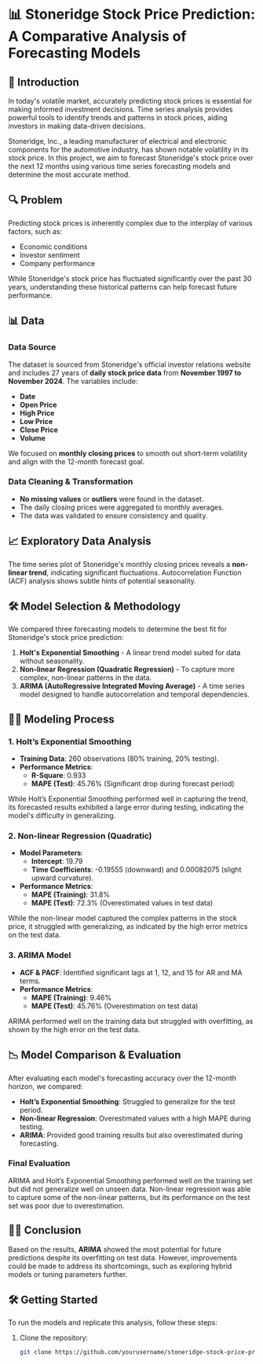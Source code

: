 # 📊 Stoneridge Stock Price Prediction: A Comparative Analysis of Forecasting Models

## 📝 Introduction
In today's volatile market, accurately predicting stock prices is essential for making informed investment decisions. Time series analysis provides powerful tools to identify trends and patterns in stock prices, aiding investors in making data-driven decisions.

Stoneridge, Inc., a leading manufacturer of electrical and electronic components for the automotive industry, has shown notable volatility in its stock price. In this project, we aim to forecast Stoneridge's stock price over the next 12 months using various time series forecasting models and determine the most accurate method.

## 🔍 Problem
Predicting stock prices is inherently complex due to the interplay of various factors, such as:
- Economic conditions
- Investor sentiment
- Company performance

While Stoneridge's stock price has fluctuated significantly over the past 30 years, understanding these historical patterns can help forecast future performance.

## 📊 Data
### Data Source
The dataset is sourced from Stoneridge's official investor relations website and includes 27 years of **daily stock price data** from **November 1997 to November 2024**. The variables include:
- **Date**
- **Open Price**
- **High Price**
- **Low Price**
- **Close Price**
- **Volume**

We focused on **monthly closing prices** to smooth out short-term volatility and align with the 12-month forecast goal.

### Data Cleaning & Transformation
- **No missing values** or **outliers** were found in the dataset.
- The daily closing prices were aggregated to monthly averages.
- The data was validated to ensure consistency and quality.

## 📈 Exploratory Data Analysis
The time series plot of Stoneridge's monthly closing prices reveals a **non-linear trend**, indicating significant fluctuations. Autocorrelation Function (ACF) analysis shows subtle hints of potential seasonality.

## 🛠️ Model Selection & Methodology
We compared three forecasting models to determine the best fit for Stoneridge's stock price prediction:
1. **Holt's Exponential Smoothing** - A linear trend model suited for data without seasonality.
2. **Non-linear Regression (Quadratic Regression)** - To capture more complex, non-linear patterns in the data.
3. **ARIMA (AutoRegressive Integrated Moving Average)** - A time series model designed to handle autocorrelation and temporal dependencies.

## 🧑‍💻 Modeling Process
### 1. Holt’s Exponential Smoothing
- **Training Data**: 260 observations (80% training, 20% testing).
- **Performance Metrics**:  
  - **R-Square**: 0.933  
  - **MAPE (Test)**: 45.76% (Significant drop during forecast period)

While Holt’s Exponential Smoothing performed well in capturing the trend, its forecasted results exhibited a large error during testing, indicating the model's difficulty in generalizing.

### 2. Non-linear Regression (Quadratic)
- **Model Parameters**:  
  - **Intercept**: 19.79  
  - **Time Coefficients**: -0.19555 (downward) and 0.00082075 (slight upward curvature).
- **Performance Metrics**:  
  - **MAPE (Training)**: 31.8%  
  - **MAPE (Test)**: 72.3% (Overestimated values in test data)

While the non-linear model captured the complex patterns in the stock price, it struggled with generalizing, as indicated by the high error metrics on the test data.

### 3. ARIMA Model
- **ACF & PACF**: Identified significant lags at 1, 12, and 15 for AR and MA terms.
- **Performance Metrics**:  
  - **MAPE (Training)**: 9.46%  
  - **MAPE (Test)**: 45.76% (Overestimation on test data)

ARIMA performed well on the training data but struggled with overfitting, as shown by the high error on the test data.

## 📉 Model Comparison & Evaluation
After evaluating each model's forecasting accuracy over the 12-month horizon, we compared:
- **Holt’s Exponential Smoothing**: Struggled to generalize for the test period.
- **Non-linear Regression**: Overestimated values with a high MAPE during testing.
- **ARIMA**: Provided good training results but also overestimated during forecasting.

### Final Evaluation
ARIMA and Holt’s Exponential Smoothing performed well on the training set but did not generalize well on unseen data. Non-linear regression was able to capture some of the non-linear patterns, but its performance on the test set was poor due to overestimation.

## 🧑‍🔬 Conclusion
Based on the results, **ARIMA** showed the most potential for future predictions despite its overfitting on test data. However, improvements could be made to address its shortcomings, such as exploring hybrid models or tuning parameters further.

## 🛠️ Getting Started
To run the models and replicate this analysis, follow these steps:

1. Clone the repository:
   ```bash
   git clone https://github.com/yourusername/stoneridge-stock-price-prediction.git

